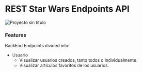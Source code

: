 # REST Star Wars Endpoints API

![Proyecto sin título](https://github.com/robmab/SW-Endpoints/assets/56076087/2c4f01a0-0cf3-4b93-aae3-5ac7dfdba22b)

### Features

BackEnd Endpoints divided into:
- Usuario
  - Visualizar usuarios creados, tanto todos o individualmente.
  - Visualizar articulos favoritos de los usuarios.
